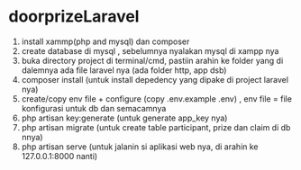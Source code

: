 # doorprizeLaravel
1. install xammp(php and mysql) dan composer
2. create database di mysql <nama database>, sebelumnya nyalakan mysql di xampp nya
3. buka directory project di terminal/cmd, pastiin arahin ke folder yang di dalemnya ada file laravel nya (ada folder http, app dsb)
4. composer install (untuk install depedency yang dipake di project laravel nya)
5. create/copy env file + configure (copy .env.example .env)  , env file = file konfigurasi untuk db dan semacamnya
6. php artisan key:generate (untuk generate app_key nya)
7. php artisan migrate (untuk create table participant, prize dan claim di db nnya)
8. php artisan serve (untuk jalanin si aplikasi web nya, di arahin ke 127.0.0.1:8000 nanti)
